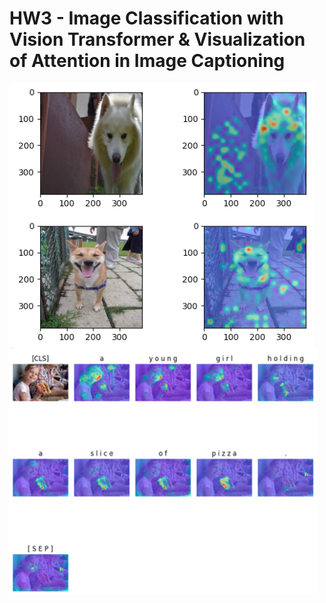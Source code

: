# HW3 - Image Classification with Vision Transformer & Visualization of Attention in Image Captioning

<img src="p1.png">
<img src="p2.png">